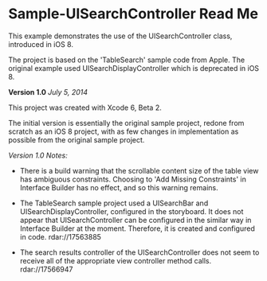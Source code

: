 Sample-UISearchController Read Me
=================================

This example demonstrates the use of the UISearchController class, introduced in iOS 8.

The project is based on the 'TableSearch' sample code from Apple.  The original example used UISearchDisplayController which is deprecated in iOS 8.

**Version 1.0**
*July 5, 2014*

This project was created with Xcode 6, Beta 2.

The initial version is essentially the original sample project, redone from scratch as an iOS 8 project, with as few changes in implementation as possible from the original sample project.

*Version 1.0 Notes:*
- There is a build warning that the scrollable content size of the table view has ambiguous constraints. Choosing to 'Add Missing Constraints' in Interface Builder has no effect, and so this warning remains. 

- The TableSearch sample project used a UISearchBar and UISearchDisplayController, configured in the storyboard. It does not appear that UISearchController can be configured in the similar way in Interface Builder at the moment. Therefore, it is created and configured in code. rdar://17563885

- The search results controller of the UISearchController does not seem to receive all of the appropriate view controller method calls. rdar://17566947
